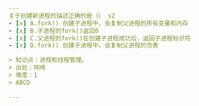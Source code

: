 ```yaml
---
关于创建新进程的描述正确的是（） s2
- [x] A.fork() 创建子进程中，会复制父进程的所有变量和内存
- [x] B.子进程的fork()返回0
- [x] C.父进程的fork()在创建子进程成功后，返回子进程标识符
- [x] D.fork() 创建子进程中，会复制父进程的页表

> 知识点：进程和线程管理。
> 出处：网络
> 难度：1
> ABCD

---
```

